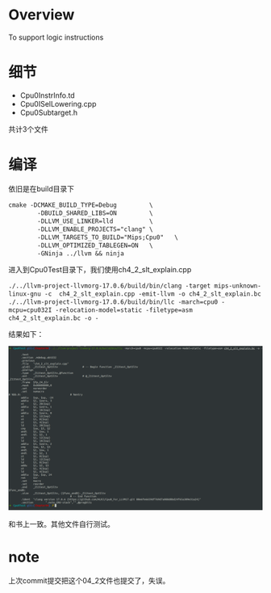 # Overview

To support logic instructions


# 细节

- Cpu0InstrInfo.td
- Cpu0ISelLowering.cpp
- Cpu0Subtarget.h





共计3个文件




# 编译

依旧是在build目录下

```shell
cmake -DCMAKE_BUILD_TYPE=Debug         \
        -DBUILD_SHARED_LIBS=ON         \
        -DLLVM_USE_LINKER=lld          \
        -DLLVM_ENABLE_PROJECTS="clang" \
        -DLLVM_TARGETS_TO_BUILD="Mips;Cpu0"   \
        -DLLVM_OPTIMIZED_TABLEGEN=ON   \
        -GNinja ../llvm && ninja
```



进入到Cpu0Test目录下，我们使用ch4_2_slt_explain.cpp
```shell
./../llvm-project-llvmorg-17.0.6/build/bin/clang -target mips-unknown-linux-gnu -c  ch4_2_slt_explain.cpp -emit-llvm -o ch4_2_slt_explain.bc
./../llvm-project-llvmorg-17.0.6/build/bin/llc -march=cpu0 -mcpu=cpu032I -relocation-model=static -filetype=asm ch4_2_slt_explain.bc -o -
```

结果如下：

![](./images/img04_2_01.png)




和书上一致。其他文件自行测试。



# note

上次commit提交把这个04_2文件也提交了，失误。

